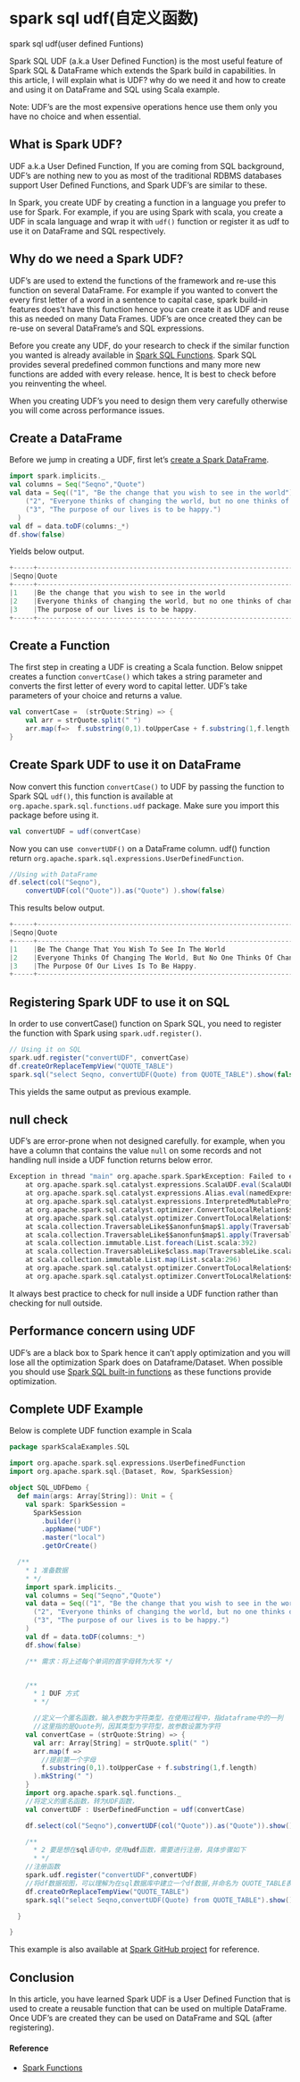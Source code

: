 # spark sql udf(自定义函数)

spark sql udf(user defined Funtions)

Spark SQL UDF (a.k.a User Defined Function) is the most useful feature of Spark SQL & DataFrame which extends the Spark build in capabilities. In this article, I will explain what is UDF? why do we need it and how to create and using it on DataFrame and SQL using Scala example.

Note: UDF’s are the most expensive operations hence use them only you have no choice and when essential.

## What is Spark UDF?

UDF a.k.a User Defined Function, If you are coming from SQL background, UDF’s are nothing new to you as most of the traditional RDBMS databases support User Defined Functions, and Spark UDF’s are similar to these.

In Spark, you create UDF by creating a function in a language you prefer to use for Spark. For example, if you are using Spark with scala, you create a UDF in scala language and wrap it with `udf()` function or register it as udf to use it on DataFrame and SQL respectively.

## Why do we need a Spark UDF?

UDF’s are used to extend the functions of the framework and re-use this function on several DataFrame. For example if you wanted to convert the every first letter of a word in a sentence to capital case, spark build-in features does’t have this function hence you can create it as UDF and reuse this as needed on many Data Frames. UDF’s are once created they can be re-use on several DataFrame’s and SQL expressions.

Before you create any UDF, do your research to check if the similar function you wanted is already available in [Spark SQL Functions](https://sparkbyexamples.com/spark/spark-sql-functions-understanding/). Spark SQL provides several predefined common functions and many more new functions are added with every release. hence, It is best to check before you reinventing the wheel.

When you creating UDF’s you need to design them very carefully otherwise you will come across performance issues.

## Create a DataFrame

Before we jump in creating a UDF, first let’s [create a Spark DataFrame](https://sparkbyexamples.com/spark/different-ways-to-create-a-spark-dataframe/).

```scala
import spark.implicits._
val columns = Seq("Seqno","Quote")
val data = Seq(("1", "Be the change that you wish to see in the world"),
    ("2", "Everyone thinks of changing the world, but no one thinks of changing himself."),
    ("3", "The purpose of our lives is to be happy.")
  )
val df = data.toDF(columns:_*)
df.show(false)
```

Yields below output.

```scala
+-----+-----------------------------------------------------------------------------+
|Seqno|Quote                                                                        |
+-----+-----------------------------------------------------------------------------+
|1    |Be the change that you wish to see in the world                              |
|2    |Everyone thinks of changing the world, but no one thinks of changing himself.|
|3    |The purpose of our lives is to be happy.                                     |
+-----+-----------------------------------------------------------------------------+
```

## Create a Function

The first step in creating a UDF is creating a Scala function. Below snippet creates a function `convertCase()` which takes a string parameter and converts the first letter of every word to capital letter. UDF’s take parameters of your choice and returns a value.

```scala
val convertCase =  (strQuote:String) => {
    val arr = strQuote.split(" ")
    arr.map(f=>  f.substring(0,1).toUpperCase + f.substring(1,f.length)).mkString(" ")
}
```

## Create Spark UDF to use it on DataFrame

Now convert this function `convertCase()` to UDF by passing the function to Spark SQL `udf()`, this function is available at `org.apache.spark.sql.functions.udf` package. Make sure you import this package before using it.

```scala
val convertUDF = udf(convertCase)
```

Now you can use` convertUDF()` on a DataFrame column. udf() function return `org.apache.spark.sql.expressions.UserDefinedFunction`.

```scala
//Using with DataFrame
df.select(col("Seqno"), 
    convertUDF(col("Quote")).as("Quote") ).show(false)
```

This results below output.

```scala
+-----+-----------------------------------------------------------------------------+
|Seqno|Quote                                                                        |
+-----+-----------------------------------------------------------------------------+
|1    |Be The Change That You Wish To See In The World                              |
|2    |Everyone Thinks Of Changing The World, But No One Thinks Of Changing Himself.|
|3    |The Purpose Of Our Lives Is To Be Happy.                                     |
+-----+-----------------------------------------------------------------------------+
```

## Registering Spark UDF to use it on SQL

In order to use convertCase() function on Spark SQL, you need to register the function with Spark using `spark.udf.register()`.

```scala
// Using it on SQL
spark.udf.register("convertUDF", convertCase)
df.createOrReplaceTempView("QUOTE_TABLE")
spark.sql("select Seqno, convertUDF(Quote) from QUOTE_TABLE").show(false)
```

This yields the same output as previous example.

## null check

UDF’s are error-prone when not designed carefully. for example, when you have a column that contains the value `null` on some records and not handling null inside a UDF function returns below error.

```scala
Exception in thread "main" org.apache.spark.SparkException: Failed to execute user defined function(anonfun$1: (string) => string)
	at org.apache.spark.sql.catalyst.expressions.ScalaUDF.eval(ScalaUDF.scala:1066)
	at org.apache.spark.sql.catalyst.expressions.Alias.eval(namedExpressions.scala:152)
	at org.apache.spark.sql.catalyst.expressions.InterpretedMutableProjection.apply(Projection.scala:92)
	at org.apache.spark.sql.catalyst.optimizer.ConvertToLocalRelation$$anonfun$apply$24$$anonfun$applyOrElse$23.apply(Optimizer.scala:1364)
	at org.apache.spark.sql.catalyst.optimizer.ConvertToLocalRelation$$anonfun$apply$24$$anonfun$applyOrElse$23.apply(Optimizer.scala:1364)
	at scala.collection.TraversableLike$$anonfun$map$1.apply(TraversableLike.scala:234)
	at scala.collection.TraversableLike$$anonfun$map$1.apply(TraversableLike.scala:234)
	at scala.collection.immutable.List.foreach(List.scala:392)
	at scala.collection.TraversableLike$class.map(TraversableLike.scala:234)
	at scala.collection.immutable.List.map(List.scala:296)
	at org.apache.spark.sql.catalyst.optimizer.ConvertToLocalRelation$$anonfun$apply$24.applyOrElse(Optimizer.scala:1364)
	at org.apache.spark.sql.catalyst.optimizer.ConvertToLocalRelation$$anonfun$apply$24.applyOrElse(Optimizer.scala:1359)
```

It always best practice to check for null inside a UDF function rather than checking for null outside.

## Performance concern using UDF

UDF’s are a black box to Spark hence it can’t apply optimization and you will lose all the optimization Spark does on Dataframe/Dataset. When possible you should use [Spark SQL built-in functions](https://sparkbyexamples.com/spark/spark-sql-functions-understanding/) as these functions provide optimization.

## Complete UDF Example

Below is complete UDF function example in Scala

```scala
package sparkScalaExamples.SQL

import org.apache.spark.sql.expressions.UserDefinedFunction
import org.apache.spark.sql.{Dataset, Row, SparkSession}

object SQL_UDFDemo {
  def main(args: Array[String]): Unit = {
    val spark: SparkSession =
      SparkSession
        .builder()
        .appName("UDF")
        .master("local")
        .getOrCreate()

  /**
    * 1 准备数据
    * */
    import spark.implicits._
    val columns = Seq("Seqno","Quote")
    val data = Seq(("1", "Be the change that you wish to see in the world"),
      ("2", "Everyone thinks of changing the world, but no one thinks of changing himself."),
      ("3", "The purpose of our lives is to be happy.")
    )
    val df = data.toDF(columns:_*)
    df.show(false)

    /** 需求：将上述每个单词的首字母转为大写 */


    /**
      * 1 DUF 方式
      * */

      //定义一个匿名函数，输入参数为字符类型，在使用过程中，指dataframe中的一列
      //这里指的是Quote列，因其类型为字符型，故参数设置为字符
    val convertCase = (strQuote:String) => {
      val arr: Array[String] = strQuote.split(" ")
      arr.map(f =>
        //提前第一个字母
        f.substring(0,1).toUpperCase + f.substring(1,f.length)
      ).mkString(" ")
    }
    import org.apache.spark.sql.functions._
    //将定义的匿名函数，转为UDF函数，
    val convertUDF : UserDefinedFunction = udf(convertCase)

    df.select(col("Seqno"),convertUDF(col("Quote")).as("Quote")).show()

    /**
      * 2 要是想在sql语句中，使用udf函数，需要进行注册，具体步骤如下
      * */
    //注册函数
    spark.udf.register("convertUDF",convertUDF)
    //将df数据视图，可以理解为在sql数据库中建立一个df数据,并命名为 QUOTE_TABLE表
    df.createOrReplaceTempView("QUOTE_TABLE")
    spark.sql("select Seqno,convertUDF(Quote) from QUOTE_TABLE").show()

  }

}

```

This example is also available at [Spark GitHub project](https://github.com/spark-examples/spark-scala-examples/blob/master/src/main/scala/com/sparkbyexamples/spark/dataframe/SparkUDF.scala) for reference.

## Conclusion

In this article, you have learned Spark UDF is a User Defined Function that is used to create a reusable function that can be used on multiple DataFrame. Once UDF’s are created they can be used on DataFrame and SQL (after registering).

#### Reference

- [Spark Functions](https://docs.databricks.com/spark/latest/spark-sql/udf-scala.html)